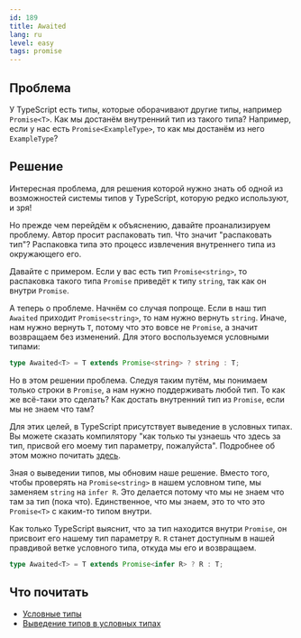 ```yaml
---
id: 189
title: Awaited
lang: ru
level: easy
tags: promise
---
```


## Проблема

У TypeScript есть типы, которые оборачивают другие типы, например `Promise<T>`.
Как мы достанём внутренний тип из такого типа?
Например, если у нас есть `Promise<ExampleType>`, то как мы достанём из него `ExampleType`?

## Решение

Интересная проблема, для решения которой нужно знать об одной из возможностей системы типов у TypeScript, которую редко используют, и зря!

Но прежде чем перейдём к объяснению, давайте проанализируем проблему.
Автор просит распаковать тип.
Что значит "распаковать тип"?
Распаковка типа это процесс извлечения внутреннего типа из окружающего его.

Давайте с примером.
Если у вас есть тип `Promise<string>`, то распаковка такого типа `Promise` приведёт к типу `string`, так как он внутри `Promise`.

А теперь о проблеме.
Начнём со случая попроще.
Если в наш тип `Awaited` приходит `Promise<string>`, то нам нужно вернуть `string`.
Иначе, нам нужно вернуть `T`, потому что это вовсе не `Promise`, а значит возвращаем без изменений.
Для этого воспользуемся условными типами:

```typescript
type Awaited<T> = T extends Promise<string> ? string : T;
```

Но в этом решении проблема.
Следуя таким путём, мы понимаем только строки в `Promise`, а нам нужно поддерживать любой тип.
То как же всё-таки это сделать?
Как достать внутренний тип из `Promise`, если мы не знаем что там?

Для этих целей, в TypeScript присутствует выведение в условных типах.
Вы можете сказать компилятору "как только ты узнаешь что здесь за тип, присвой его моему тип параметру, пожалуйста".
Подробнее об этом можно почитать [здесь](https://www.typescriptlang.org/docs/handbook/release-notes/typescript-2-8.html#type-inference-in-conditional-types).

Зная о выведении типов, мы обновим наше решение.
Вместо того, чтобы проверять на `Promise<string>` в нашем условном типе, мы заменяем `string` на `infer R`.
Это делается потому что мы не знаем что там за тип (пока что).
Единственное, что мы знаем, это то что это `Promise<T>` с каким-то типом внутри.

Как только TypeScript выяснит, что за тип находится внутри `Promise`, он присвоит его нашему тип параметру `R`.
`R` станет доступным в нашей правдивой ветке условного типа, откуда мы его и возвращаем.

```typescript
type Awaited<T> = T extends Promise<infer R> ? R : T;
```

## Что почитать

- [Условные типы](https://www.typescriptlang.org/docs/handbook/advanced-types.html#conditional-types)
- [Выведение типов в условных типах](https://www.typescriptlang.org/docs/handbook/advanced-types.html#type-inference-in-conditional-types)
